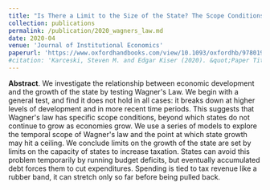 ```yaml
---
title: "Is There a Limit to the Size of the State? The Scope Conditions of Wagner’s Law"
collection: publications
permalink: /publication/2020_wagners_law.md 
date: 2020-04
venue: 'Journal of Institutional Economics'
paperurl: 'https://www.oxfordhandbooks.com/view/10.1093/oxfordhb/9780198858218.001.0001/oxfordhb-9780198858218-e-34'
#citation: 'Karceski, Steven M. and Edgar Kiser (2020). &quot;Paper Title Number 1.&quot; <i>Journal 1</i>. 701–22.'
--- 
```

**Abstract**. We investigate the relationship between economic development and the growth of the state by testing Wagner's Law. We begin with a general test, and find it does not hold in all cases: it breaks down at higher levels of development and in more recent time periods. This suggests that Wagner's law has specific scope conditions, beyond which states do not continue to grow as economies grow. We use a series of models to explore the temporal scope of Wagner's law and the point at which state growth may hit a ceiling. We conclude limits on the growth of the state are set by limits on the capacity of states to increase taxation. States can avoid this problem temporarily by running budget deficits, but eventually accumulated debt forces them to cut expenditures. Spending is tied to tax revenue like a rubber band, it can stretch only so far before being pulled back.
